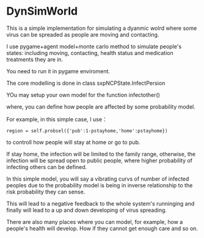 # DynSimWorld

This is a simple implementation for simulating a dyanmic wolrd where some virus can be spreaded as people are moving and contacting.

I use pygame+agent model+monte carlo method to simulate people's states: including moving, contacting, health status and medication treatments they are in.

You need to run it in pygame enviroment.

The core modelling is done in class sxpNCPState.InfectPersion

YOu may setup your own model for the function infectother()

where, you can define how people are affected by some probability model.

For example, in this simple case, I use：
    
    region = self.probsel({'pub':1-pstayhome,'home':pstayhome})

to controll how people will stay at home or go to pub.

If stay home, the infection will be limited to the family range, otherwise, the infection will be spread open to public people, where higher probability of infecting others can be defined.

In this simple model, you will say a vibrating curvs of number of infected peoples due to the probability model is being in inverse relationship to the risk probability they can sense.

This will lead to a negative feedback to the whole system's runninging and finally will lead to a up and down developing of virus spreading.

There are also many places where you can model, for example, how a people's health will develop. How if they cannot get enough care and so on.